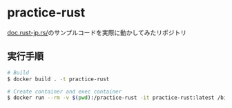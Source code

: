 # practice-rust

[doc.rust-jp.rs/](https://doc.rust-jp.rs/the-rust-programming-language-ja/1.6/book/guessing-game.html)のサンプルコードを実際に動かしてみたリポジトリ

## 実行手順

```bash
# Build
$ docker build . -t practice-rust

# Create container and exec container
$ docker run --rm -v $(pwd):/practice-rust -it practice-rust:latest /bin/bash
```
